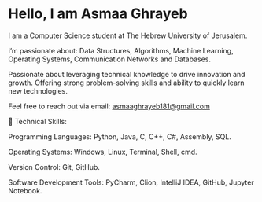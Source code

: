 # Hello, I am Asmaa Ghrayeb

I am a Computer Science student at The Hebrew University of Jerusalem.

I’m passionate about: Data Structures, Algorithms, Machine Learning, Operating Systems, Communication Networks and Databases.

Passionate about leveraging technical knowledge to drive innovation and growth.
Offering strong problem-solving skills and ability to quickly learn new technologies.

Feel free to reach out via email: asmaaghrayeb181@gmail.com

🚀 Technical Skills:

Programming Languages: Python, Java, C, C++, C#, Assembly, SQL.

Operating Systems: Windows, Linux, Terminal, Shell, cmd.

Version Control: Git, GitHub.

Software Development Tools: PyCharm, Clion, IntelliJ IDEA, GitHub, Jupyter Notebook.
